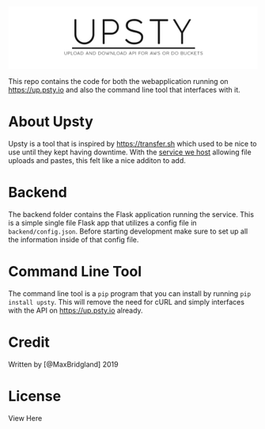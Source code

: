 <p align="center">
  <a align="center"><img src="https://github.com/psty-io/upsty/blob/master/github/UPSTY-banner.png?raw=true" /></a>
</p>

This repo contains the code for both the webapplication running on https://up.psty.io and also the command line tool that interfaces with it.

# About Upsty

Upsty is a tool that is inspired by https://transfer.sh which used to be nice to use until they kept having downtime. With the [service we host](https://psty.io) allowing file uploads and pastes, this felt like a nice additon to add.

# Backend

The backend folder contains the Flask application running the service. This is a simple single file Flask app that utilizes a config file in `backend/config.json`. Before starting development make sure to set up all the information inside of that config file.

# Command Line Tool

The command line tool is a `pip` program that you can install by running `pip install upsty`. This will remove the need for cURL and simply interfaces with the API on https://up.psty.io already.

# Credit

Written by [@MaxBridgland] 2019

# License

View Here
